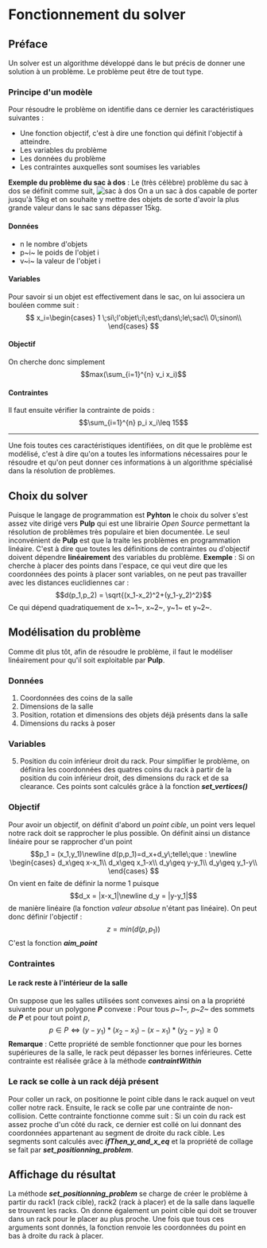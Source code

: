 # Fonctionnement du solver

## Préface
Un solver est un algorithme développé dans le but précis de donner une solution à un problème. Le problème peut être de tout type. 
### Principe d'un modèle
Pour résoudre le problème on identifie dans ce dernier les caractéristiques suivantes :

 - Une fonction objectif, c'est à dire une fonction qui définit l'objectif à atteindre.
 - Les variables du problème
 - Les données du problème
 - Les contraintes auxquelles sont soumises les variables
 
**Exemple du problème du sac à dos** : Le (très célèbre) problème du sac à dos se définit comme suit, 
![sac à dos](https://upload.wikimedia.org/wikipedia/commons/f/fd/Knapsack.svg)
On a un sac à dos capable de porter jusqu'à 15kg et on souhaite y mettre des objets de sorte d'avoir la plus grande valeur dans le sac sans dépasser 15kg.
#### Données
- n le nombre d'objets
- p~i~ le poids de l'objet i
- v~i~ la valeur de l'objet i
#### Variables
Pour savoir si un objet est effectivement dans le sac, on lui associera un bouléen comme suit :
$$ x_i=\begin{cases}  
1 \;si\;l'objet\;i\;est\;dans\;le\;sac\\  
0\;sinon\\  
\end{cases} $$
#### Objectif
On cherche donc simplement $$max(\sum_{i=1}^{n} v_i x_i)$$
#### Contraintes
Il faut ensuite vérifier la contrainte de poids :
$$\sum_{i=1}^{n} p_i x_i\leq 15$$

---
Une fois toutes ces caractéristiques identifiées, on dit que le problème est modélisé, c'est à dire qu'on a toutes les informations nécessaires pour le résoudre et qu'on peut donner ces informations à un algorithme spécialisé dans la résolution de problèmes.

## Choix du solver
Puisque le langage de programmation est **Pyhton** le choix du solver s'est assez vite dirigé vers **Pulp** qui est une librairie *Open Source*  permettant la résolution de problèmes très populaire et bien documentée. 
Le seul inconvénient de **Pulp** est que la traite les problèmes en programmation linéaire. C'est à dire que toutes les définitions de contraintes ou d'objectif doivent dépendre **linéairement** des variables du problème.
**Exemple** : Si on cherche à placer des points dans l'espace, ce qui veut dire que les coordonnées des points à placer sont variables, on ne peut pas travailler avec les distances euclidiennes car : $$d(p_1,p_2) = \sqrt{(x_1-x_2)^2+(y_1-y_2)^2}$$
Ce qui dépend quadratiquement de x~1~, x~2~, y~1~ et y~2~.
## Modélisation du problème
Comme dit plus tôt, afin de résoudre le problème, il faut le modéliser linéairement pour qu'il soit exploitable par **Pulp**.
### Données

 1. Coordonnées des coins de la salle
 2. Dimensions de la salle
 3. Position, rotation et dimensions des objets déjà présents dans la salle
 4. Dimensions du racks à poser
 ### Variables
 5. Position du coin inférieur droit du rack.
 Pour simplifier le problème, on définira les coordonnées des quatres coins du rack à partir de la position du coin inférieur droit, des dimensions du rack et de sa clearance. 
Ces points sont calculés grâce à la fonction ***set_vertices()***
### Objectif
Pour avoir un objectif, on définit d'abord un *point cible*, un point vers lequel notre rack doit se rapprocher le plus possible.
On définit ainsi un distance linéaire pour se rapprocher d'un point $$p_1 = (x_1,y_1)\newline d(p,p_1)=d_x+d_y\;telle\;que : \newline \begin{cases}  
d_x\geq x-x_1\\  
d_x\geq x_1-x\\  
d_y\geq y-y_1\\  
d_y\geq y_1-y\\
\end{cases}  $$
On vient en faite de définir la norme 1 puisque $$d_x = |x-x_1|\newline d_y = |y-y_1|$$de manière linéaire (la fonction *valeur absolue* n'étant pas linéaire).
On peut donc définir l'objectif : $$ z = min(d(p,p_1))$$
C'est la fonction ***aim_point***
### Contraintes
#### Le rack reste à l'intérieur de la salle
On suppose que les salles utilisées sont convexes ainsi on a la propriété suivante pour un polygone ***P*** convexe : 
Pour tous *p~1~, p~2~* des sommets de ***P*** et pour tout point *p*,
$$p\in P \Leftrightarrow (y-y_1)*(x_2-x_1)-(x-x_1)*(y_2-y_1)\geq0$$
**Remarque** : Cette propriété de semble fonctionner que pour les bornes supérieures de la salle, le rack peut dépasser les bornes inférieures.
Cette contrainte est réalisée grâce à la méthode ***contraintWithin***
### Le rack se colle à un rack déjà présent
Pour coller un rack, on positionne le point cible dans le rack auquel on veut coller notre rack. Ensuite, le rack se colle par une contrainte de non-collision.
Cette contrainte fonctionne comme suit : Si un coin du rack est assez proche d'un côté du rack, ce dernier est collé on lui donnant des coordonnées appartenant au segment de droite du rack cible.
Les segments sont calculés avec ***ifThen_y_and_x_eq*** et la propriété de collage se fait par ***set_positionning_problem***.
## Affichage du résultat
La méthode ***set_positionning_problem*** se charge de créer le problème à partir du rack1 (rack cible), rack2 (rack à placer) et de la salle dans laquelle se trouvent les racks. On donne également un point cible qui doit se trouver dans un rack pour le placer au plus proche. Une fois que tous ces arguments sont donnés, la fonction renvoie les coordonnées du point en bas à droite du rack à placer.

 
